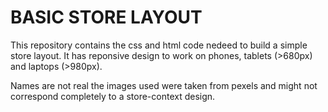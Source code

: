# BASIC STORE LAYOUT

This repository contains the css and html code nedeed to build a simple store layout. It has reponsive design to work on phones, tablets (>680px) and laptops (>980px).

Names are not real the images used were taken from pexels and might not correspond completely to a store-context design.